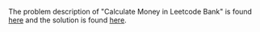 The problem description of "Calculate Money in Leetcode Bank" is found [here](https://leetcode.com/problems/calculate-money-in-leetcode-bank/) and the solution is found [here](https://github.com/aurimas13/Solutions-To-Problems/blob/main/LeetCode/Java%20Solutions/Calculate%20Money%20in%20Leetcode%20Bank/calculate.java).
